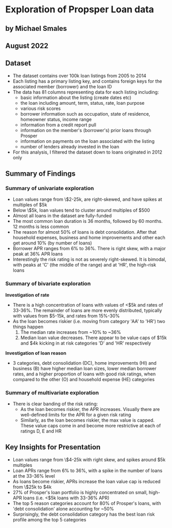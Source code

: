 # Exploration of Propsper Loan data
## by Michael Smales
## August 2022


## Dataset

* The dataset contains over 100k loan listings from 2005 to 2014
* Each listing has a primary listing key, and contains foreign keys for the associated member (borrower) and the loan ID
* The data has 81 columns representing data for each listing including:
  - basic information about the listing (create dates etc)
  - the loan including amount, term, status, rate, loan purpose 
  - various risk scores 
  - borrower information such as occupation, state of residence, homeowner status, income range 
  - information from a credit report pull
  - information on the member's (borrower's) prior loans through Prosper 
  - information on payments on the loan associated with the listing
  - number of lenders already invested in the loan
* For this analysis, I filtered the dataset down to loans originated in 2012 only

## Summary of Findings

### Summary of univariate exploration
* Loan values range from \\$2-25k, are right-skewed, and have spikes at multiples of \$5k
* Below \\$5k, loan values tend to cluster around multiples of \$500
* Almost all loans in the dataset are fully-funded
* The most common loan duration is 36 months, followed by 60 months.  12 months is less common
* The reason for almost 50% of loans is debt consolidation.  After that household expenses, business and home improvements and other each get around 10% (by number of loans)
* Borrower APR ranges from 6% to 36%.  There is right skew, with a major peak at 36% APR loans
* Interestingly the risk rating is not as severely right-skewed.  It is bimodal, with peaks at 'C' (the middle of the range) and at 'HR', the high-risk loans

### Summary of bivariate exploration

**Investigation of rate**

* There is a high concentration of loans with values of <$5k and rates of 33-36%.  The remainder of loans are more evenly distributed, typically with values from $5-15k, and rates from 15%-30%
* As the loan becomes riskier (i.e. moving from category 'AA' to 'HR') two things happen
    1. The median rate increases from ~10% to ~36%
    2. Median loan value decreases. There appear to be value caps of $15k and $4k kicking in at risk categories 'D' and 'HR' respectively

**Investigation of loan reason**

* 3 categories, debt consolidation (DC), home improvements (HI) and business (B) have higher median loan sizes, lower median borrower rates, and a higher proportion of loans with good risk ratings, when compared to the other (O) and household expense (HE) categories

### Summary of multivariate exploration

* There is clear banding of the risk rating:
  - As the loan becomes riskier, the APR increases.  Visually there are well-defined limits for the APR for a given risk rating
  - Similarly, as the loan becomes riskier, the max value is capped.  These value caps come in and become more restrictive at each of ratings D, E and HR

## Key Insights for Presentation

* Loan values range from \\$4-25k with right skew, and spikes around $5k multiples
* Loan APRs range from 6% to 36%, with a spike in the number of loans at the 33-36% level
* As loans become riskier, APRs increase the loan value cap is reduced from \\$25k to $4k
* 27% of Prosper's loan portfolio is highly concentrated on small, high-APR loans (i.e. <$5k loans with 33-36% APR)  
* The top 5 reason categories account for 80% of Prosper's loans, with 'debt consolidation' alone accounting for ~50%
* Surprisingly, the debt consolidation category has the best loan risk profile among the top 5 categories 